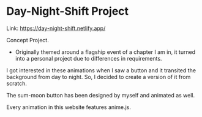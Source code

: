 # Day-Night-Shift Project

Link: https://day-night-shift.netlify.app/

Concept Project.
- Originally themed around a flagship event of a chapter I am in, it turned into a personal project due to differences in requirements.

I got interested in these animations when I saw a button and it transited the background from day to night.
So, I decided to create a version of it from scratch.

The sum-moon button has been designed by myself and animated as well.

Every animation in this website features anime.js.
